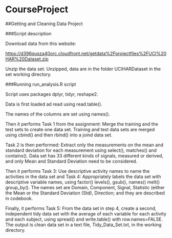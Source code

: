 # CourseProject

##Getting and Cleaning Data Project


###Script description

Download data from this website:

https://d396qusza40orc.cloudfront.net/getdata%2Fprojectfiles%2FUCI%20HAR%20Dataset.zip

Unzip the data set. Unzipped, data are in the folder UCIHARDataset in the set working directory.


###Running run_analysis.R script

Script uses packages dplyr, tidyr, reshape2.

Data is first loaded ad read using read.table().

The names of the columns are set using names().

Then it performs Task 1 from the assignment: Merge the training and the test sets to create one data set. Training and test data sets are merged using cbind() and then rbind() into a joind data set.

Task 2 is then performed: Extract only the measurements on the mean and standard deviation for each measurement using select(), matches() and contains(). Data set has 33 different kinds of signals, measured or derived, and only Mean and Standard Deviation need to be considered.

Then it performs Task 3: Use descriptive activity names to name the activities in the data set and Task 4: Appropriately labels the data set with descriptive variable names, using factor() levels(), gsub(), names() melt() group_by(). The names set are Domain, Component, Signal, Statistic (either the Mean or the Standard Deviation (Std), Direction; and they are described in codebook.

Finally, it performs Task 5: From the data set in step 4, create a second, independent tidy data set with the average of each variable for each activity and each subject, using spread() and write.table() with row.names=FALSE.
The output is clean data set in a text file, Tidy_Data_Set.txt, in the working directory.




